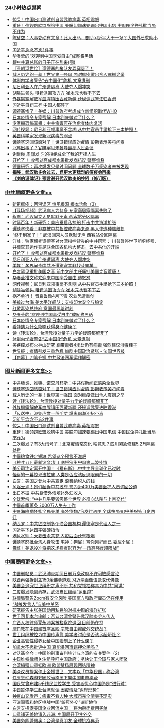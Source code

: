 <div class="catlist">
<h3>24小时热点禁闻</h3>
<ul>
<li><a href="https://github.com/fqnews/bnews/blob/master/topimagenews/20200410/1310163.md">惊呆！中国出口测试剂自带武肺病毒 英相震怒</a></li>
<li><a href="https://github.com/fqnews/bnews/blob/master/topimagenews/20200410/1310133.md">重磅！德领跑欧盟脱钩中国 美脱勾加速要踢出中国电信 中国民企挣扎批当局不作为</a></li>
<li><a href="https://github.com/fqnews/bnews/blob/master/cbnews/20200411/1310333.md">陈破空：人事变动有文章！此人出马，要助习近平大干一场？大国外长求助小国 </a></li>
<li><a href="https://github.com/fqnews/bnews/blob/master/topimagenews/20200411/1310206.md">习近平念念不忘2件事</a></li>
<li><a href="https://github.com/fqnews/bnews/blob/master/cbnews/20200411/1310423.md">华春莹的“欢迎到中国享受自由”成网络黑话</a></li>
<li><a href="https://github.com/fqnews/bnews/blob/master/ccpdope/20200411/1310340.md">跟中共算总账的日子正在到来(图)</a></li>
<li><a href="https://github.com/fqnews/bnews/blob/master/ssgc/20200411/1310262.md">〖兲朝浮世绘〗谭德塞的猪队友弄穿帮了！</a></li>
<li><a href="https://github.com/fqnews/bnews/blob/master/topimagenews/20200411/1310463.md">载入历史的一幕！世界第一强国 面对瘟疫做出令人震撼之举</a></li>
<li><a href="https://github.com/fqnews/bnews/blob/master/cbnews/20200411/1310395.md">体制内学者警告“去中国化”危机 文章遭删</a></li>
<li><a href="https://github.com/fqnews/bnews/blob/master/cbnews/20200411/1310545.md">尼日利亚人在广州遭隔离 大使夺人爆冲突</a></li>
<li><a href="https://github.com/fqnews/bnews/blob/master/cbnews/20200411/1310491.md">胡锡进领头 甩锅派围攻方方 崔永元也看不下去</a></li>
<li><a href="https://github.com/fqnews/bnews/blob/master/topimagenews/20200411/1310310.md">外媒揭露解放军血腥镇压西藏新疆 还秘调武警进驻香港</a></li>
<li><a href="https://github.com/fqnews/bnews/blob/master/ssgc/20200410/1310152.md">习近平自罚三杯 中国人都醉了</a></li>
<li><a href="https://github.com/fqnews/bnews/blob/master/cnnews/20200411/1310444.md">谭德塞惨了！美媒：川普政府考虑成立新组织取代WHO</a></li>
<li><a href="https://github.com/fqnews/bnews/blob/master/comments/20200411/1310192.md">日本疫情令专家费解 日本到底做对了什么？</a></li>
<li><a href="https://github.com/fqnews/bnews/blob/master/cnnews/20200411/1310288.md">专家揭恐怖真相：中共病毒可在治愈者体内复活</a></li>
<li><a href="https://github.com/fqnews/bnews/blob/master/cbnews/20200411/1310492.md">网传视频：尼日利亚领事毫不含糊 从中共官员手里抢下三本护照！</a></li>
<li><a href="https://github.com/fqnews/bnews/blob/master/cnnews/20200411/1310479.md">英国科学家发现新冠病毒的弱点</a></li>
<li><a href="https://github.com/fqnews/bnews/blob/master/topimagenews/20200411/1310561.md">谭德塞这回该面对了！世卫错误应对疫情 彭斯表示美将问责</a></li>
<li><a href="https://github.com/fqnews/bnews/blob/master/cnnews/20200411/1310588.md">北韩出事了？官媒罕见未报导最高人民会议</a></li>
<li><a href="https://github.com/fqnews/bnews/blob/master/yule/20200411/1310218.md">谢谢你 周润发 你的拒绝成全了我的开挂人生</a></li>
<li><a href="https://github.com/fqnews/bnews/blob/master/cbnews/20200411/1310563.md">开枪了！ 收费过高成都水果批发商抗议 警察维稳</a></li>
<li><a href="https://github.com/fqnews/bnews/blob/master/comments/20200411/1310284.md">德国研究：再次爆发只是时间问题  全球数千万感染者未被发现</a></li>
<li><b><a href="https://github.com/fqnews/bnews/blob/master/comments/20200211/1275071.md" target="_blank">揭秘：武汉肺炎会过去，但更大更猛烈的瘟疫会再来</a></b></li>
<li><b><a href="https://github.com/fqnews/bnews/blob/master/comments/20200207/1272816.md" target="_blank">《刘伯温碑记》预言避开武汉肺炎的妙招（修订版）</a></b></li>
</ul>
</div>

<div class="catlist">
<h3><a href="https://github.com/fqnews/bnews/blob/master/cbnews/" target="_blank">中共禁闻</a><span><a href="https://github.com/fqnews/bnews/blob/master/cbnews/" target="_blank" rel="nofollow">更多文章>></a></span></h3>
<ul>
<li><a href="https://github.com/fqnews/bnews/blob/master/cbnews/20200411/1310607.md" target="_blank">新冠瘟疫：回溯误区 惊见根源 根本治愈（3）</a></li>
<li><a href="https://github.com/fqnews/bnews/blob/master/cbnews/20200411/1310596.md" target="_blank">【现场视频】武汉病人为何多 专家轰居家隔离失败了</a></li>
<li><a href="https://github.com/fqnews/bnews/blob/master/cbnews/20200411/1310595.md" target="_blank">组图：武汉回京人员默默无声 西客站分区隔离</a></li>
<li><a href="https://github.com/fqnews/bnews/blob/master/cbnews/20200411/1310584.md" target="_blank">时隔百年！新研究：美应重启私掠船 打击中共海洋扩张</a></li>
<li><a href="https://github.com/fqnews/bnews/blob/master/cbnews/20200411/1310583.md" target="_blank">谭德塞快看！非裔被中共指控成病毒来源 黑人惨遭种族歧视</a></li>
<li><a href="https://github.com/fqnews/bnews/blob/master/cbnews/20200411/1310571.md" target="_blank">“终于到家了！” 武汉回京人员默默无声 西客站分区隔离</a></li>
<li><a href="https://github.com/fqnews/bnews/blob/master/cbnews/20200411/1310570.md" target="_blank">江峰：独家解析谭德赛对台湾指控背後的中共因素； 川普暂停世卫组织经费，并调查其运作将是联合国各机构大整肃，去中共化的开端</a></li>
<li><a href="https://github.com/fqnews/bnews/blob/master/cbnews/20200411/1310563.md" target="_blank">开枪了！ 收费过高成都水果批发商抗议 警察维稳</a></li>
<li><a href="https://github.com/fqnews/bnews/blob/master/cbnews/20200411/1310545.md" target="_blank">尼日利亚人在广州遭隔离 大使夺人爆冲突</a></li>
<li><a href="https://github.com/fqnews/bnews/blob/master/cbnews/20200411/1310536.md" target="_blank">美媒：各界问责中共及谭德塞并非找替罪羊…</a></li>
<li><a href="https://github.com/fqnews/bnews/blob/master/cbnews/20200411/1310535.md" target="_blank">白宫罕见重批美国之音 前中文部主任痛批美国之音荒唐！</a></li>
<li><a href="https://github.com/fqnews/bnews/blob/master/cbnews/20200411/1310502.md" target="_blank">华春莹推文称欢迎来中国享受自由 遭怒怼</a></li>
<li><a href="https://github.com/fqnews/bnews/blob/master/cbnews/20200411/1310492.md" target="_blank">网传视频：尼日利亚领事毫不含糊 从中共官员手里抢下三本护照！</a></li>
<li><a href="https://github.com/fqnews/bnews/blob/master/cbnews/20200411/1310491.md" target="_blank">胡锡进领头 甩锅派围攻方方 崔永元也看不下去</a></li>
<li><a href="https://github.com/fqnews/bnews/blob/master/cbnews/20200411/1310490.md" target="_blank">祸不单行！ 晋冀鲁豫4月下雪 农业恐遭重创</a></li>
<li><a href="https://github.com/fqnews/bnews/blob/master/cbnews/20200411/1310464.md" target="_blank">美舰过台海 美太平洋舰队：支持印太安全与稳定</a></li>
<li><a href="https://github.com/fqnews/bnews/blob/master/cbnews/20200411/1310428.md" target="_blank">红歌毒染总统府 意国最黑暗时刻</a></li>
<li><a href="https://github.com/fqnews/bnews/blob/master/cbnews/20200411/1310423.md" target="_blank">华春莹的“欢迎到中国享受自由”成网络黑话</a></li>
<li><a href="https://github.com/fqnews/bnews/blob/master/comments/20200411/1310192.md" target="_blank">日本疫情令专家费解 日本到底做对了什么？</a></li>
<li><a href="https://github.com/fqnews/bnews/blob/master/cbnews/20200411/1310418.md" target="_blank">看神韵为什么能够获得身心健康？</a></li>
<li><a href="https://github.com/fqnews/bnews/blob/master/comments/20200411/1310189.md" target="_blank">读《转法轮》，台湾教授对量子力学的疑惑都解开了</a></li>
<li><a href="https://github.com/fqnews/bnews/blob/master/cbnews/20200411/1310395.md" target="_blank">体制内学者警告“去中国化”危机 文章遭删</a></li>
<li><a href="https://github.com/fqnews/bnews/blob/master/cbnews/20200411/1310393.md" target="_blank">美疾控发布火神山研究 距带毒者4米处仍有病毒 强烈建议消毒鞋子</a></li>
<li><a href="https://github.com/fqnews/bnews/blob/master/cbnews/20200411/1310392.md" target="_blank">世界报：疫情引发三重危机 加剧中国政治紧张 &#8211; 法国世界报</a></li>
<li><a href="https://github.com/fqnews/bnews/blob/master/cbnews/20200411/1310385.md" target="_blank">【内幕】刀笔齐握 中共政法网军运作解密</a></li>

</ul>
</div>
<div class="catlist">
<h3><a href="https://github.com/fqnews/bnews/blob/master/topimagenews/" target="_blank">图片新闻</a><span><a href="https://github.com/fqnews/bnews/blob/master/topimagenews/" target="_blank" rel="nofollow">更多文章>></a></span></h3>
<ul>
<li><a href="https://github.com/fqnews/bnews/blob/master/topimagenews/20200411/1310562.md" target="_blank">中共肺炎、推特、诺查丹玛斯：中共假新闻正感染全世界</a></li>
<li><a href="https://github.com/fqnews/bnews/blob/master/topimagenews/20200411/1310561.md" target="_blank">谭德塞这回该面对了！世卫错误应对疫情 彭斯表示美将问责</a></li>
<li><a href="https://github.com/fqnews/bnews/blob/master/topimagenews/20200411/1310463.md" target="_blank">载入历史的一幕！世界第一强国 面对瘟疫做出令人震撼之举</a></li>
<li><a href="https://github.com/fqnews/bnews/blob/master/comments/20200411/1310189.md" target="_blank">读《转法轮》，台湾教授对量子力学的疑惑都解开了</a></li>
<li><a href="https://github.com/fqnews/bnews/blob/master/topimagenews/20200411/1310310.md" target="_blank">外媒揭露解放军血腥镇压西藏新疆 还秘调武警进驻香港</a></li>
<li><a href="https://github.com/fqnews/bnews/blob/master/topimagenews/20200411/1310296.md" target="_blank">「反送中」港警声誉一落千丈 爆离职潮还招不满</a></li>
<li><a href="https://github.com/fqnews/bnews/blob/master/topimagenews/20200411/1310206.md" target="_blank">习近平念念不忘2件事</a></li>
<li><a href="https://github.com/fqnews/bnews/blob/master/topimagenews/20200410/1310163.md" target="_blank">惊呆！中国出口测试剂自带武肺病毒 英相震怒</a></li>
<li><a href="https://github.com/fqnews/bnews/blob/master/topimagenews/20200410/1310133.md" target="_blank">重磅！德领跑欧盟脱钩中国 美脱勾加速要踢出中国电信 中国民企挣扎批当局不作为</a></li>
<li><a href="https://github.com/fqnews/bnews/blob/master/topimagenews/20200410/1310034.md" target="_blank">二次爆发？有3大讯号了！北京疫情常态化 啥意思？四川紧急修建5.2万隔离处所</a></li>
<li><a href="https://github.com/fqnews/bnews/blob/master/topimagenews/20200410/1309960.md" target="_blank">中国粮食铁定短缺 希望这个预言不准吧</a></li>
<li><a href="https://github.com/fqnews/bnews/blob/master/topimagenews/20200410/1309959.md" target="_blank">《柳叶刀》最新论文:复工潮将催生中国第二波疫情</a></li>
<li><a href="https://github.com/fqnews/bnews/blob/master/topimagenews/20200410/1309958.md" target="_blank">美公司注定离开中国！《福布斯》:中共主导全球化已过时</a></li>
<li><a href="https://github.com/fqnews/bnews/blob/master/topimagenews/20200410/1309957.md" target="_blank">怪诞的一幕惊现法拉盛 人类是否应该反思眼前的一切</a></li>
<li><a href="https://github.com/fqnews/bnews/blob/master/topimagenews/20200410/1309911.md" target="_blank">白宫：美国之音为中共宣传 浪费纳税人的钱</a></li>
<li><a href="https://github.com/fqnews/bnews/blob/master/topimagenews/20200410/1309827.md" target="_blank">风起云涌！她们起诉中共政府 誓为近400万美国医护人员讨回公道</a></li>
<li><a href="https://github.com/fqnews/bnews/blob/master/topimagenews/20200410/1309616.md" target="_blank">出口不振 中共靠借外债填补外汇收入</a></li>
<li><a href="https://github.com/fqnews/bnews/blob/master/topimagenews/20200410/1309606.md" target="_blank">全球索偿: “中共几乎要毁灭整个世界 必须向法院与上帝交代”</a></li>
<li><a href="https://github.com/fqnews/bnews/blob/master/topimagenews/20200409/1309575.md" target="_blank">中国首季萧条 8000万人失去工作</a></li>
<li><a href="https://github.com/fqnews/bnews/blob/master/topimagenews/20200409/1309572.md" target="_blank">中南海隐瞒坏帐全民买单 海外债翻7倍发行遇阻 全球格局变!中美脱钩日企回迁</a></li>
<li><a href="https://github.com/fqnews/bnews/blob/master/topimagenews/20200409/1309540.md" target="_blank">纳瓦罗：中共欲控制多个联合国机构 谭德塞是代理人之一</a></li>
<li><a href="https://github.com/fqnews/bnews/blob/master/topimagenews/20200409/1309403.md" target="_blank">习近平下达四字强硬指令</a></li>
<li><a href="https://github.com/fqnews/bnews/blob/master/topimagenews/20200409/1309322.md" target="_blank">港风水师：天要击杀共党 大疫后面还有核爆</a></li>
<li><a href="https://github.com/fqnews/bnews/blob/master/topimagenews/20200409/1309255.md" target="_blank">谭德塞怒批台湾人身攻击 宅神：狗屁！骂你刚好而已 委屈个屁！</a></li>
<li><a href="https://github.com/fqnews/bnews/blob/master/topimagenews/20200409/1309239.md" target="_blank">震惊！美退役准将把这场瘟疫形容为“一场高强度超限战”</a></li>

</ul>
</div>
<div class="catlist">
<h3><a href="https://github.com/fqnews/bnews/blob/master/headline/" target="_blank">中国要闻</a><span><a href="https://github.com/fqnews/bnews/blob/master/headline/" target="_blank" rel="nofollow">更多文章>></a></span></h3>
<ul>
<li><a href="https://github.com/fqnews/bnews/blob/master/headline/20200411/1310601.md" target="_blank">中国删帖员：武汉肺炎期间日删万条政府不许可敏感言论</a></li>
<li><a href="https://github.com/fqnews/bnews/blob/master/headline/20200411/1310600.md" target="_blank">陕西再强拆封盖150余佛寺道观 习近平画像语录取代佛像</a></li>
<li><a href="https://github.com/fqnews/bnews/blob/master/headline/20200411/1310507.md" target="_blank">美国会追究世卫组织之声不断 共和党领袖称其为中共“同谋”</a></li>
<li><a href="https://github.com/fqnews/bnews/blob/master/headline/20200411/1310506.md" target="_blank">二度爆发隐患尚存，武汉市民继续“家里蹲”</a></li>
<li><a href="https://github.com/fqnews/bnews/blob/master/headline/20200411/1310436.md" target="_blank">联调局警告Zoom有安全风险 美国军方和政府雇员仍在使用</a></li>
<li><a href="https://github.com/fqnews/bnews/blob/master/headline/20200411/1310424.md" target="_blank">“战狼发言人”与美中关系</a></li>
<li><a href="https://github.com/fqnews/bnews/blob/master/headline/20200411/1310396.md" target="_blank">研究报告主张美国动用私掠船对抗中国的海洋扩张</a></li>
<li><a href="https://github.com/fqnews/bnews/blob/master/headline/20200411/1310348.md" target="_blank">世卫回复本台电邮：否认台湾曾警告武汉肺炎会人传人</a></li>
<li><a href="https://github.com/fqnews/bnews/blob/master/headline/20200411/1310302.md" target="_blank">广西人权律师覃永沛案被检察院退回 目前仍在押</a></li>
<li><a href="https://github.com/fqnews/bnews/blob/master/headline/20200411/1310301.md" target="_blank">摩门教在中国建首座圣殿 宗教自由抑或外交统战？</a></li>
<li><a href="https://github.com/fqnews/bnews/blob/master/headline/20200411/1310292.md" target="_blank">世卫组织被控为中国传声筒      美学者讨论是否该另起炉灶？</a></li>
<li><a href="https://github.com/fqnews/bnews/blob/master/headline/20200411/1310291.md" target="_blank">企业高管性侵养女给中国法制上了什么课？</a></li>
<li><a href="https://github.com/fqnews/bnews/blob/master/headline/20200411/1310280.md" target="_blank">加拿大不愿批评中国    真能换回遭羁押公民吗？</a></li>
<li><a href="https://github.com/fqnews/bnews/blob/master/headline/20200411/1310260.md" target="_blank">对话基金会：中国的刑事审判统计与台湾的有关案件（2）</a></li>
<li><a href="https://github.com/fqnews/bnews/blob/master/headline/20200411/1310259.md" target="_blank">中国维权律师关注组呼吁中国政府：尽快让王全璋与家人团聚</a></li>
<li><a href="https://github.com/fqnews/bnews/blob/master/headline/20200411/1310230.md" target="_blank">台湾捐赠口罩抵欧洲   欧盟赞扬展现团结精神</a></li>
<li><a href="https://github.com/fqnews/bnews/blob/master/headline/20200411/1310229.md" target="_blank">美众议员提案停止金援世卫　文本以「中华民国」称台湾</a></li>
<li><a href="https://github.com/fqnews/bnews/blob/master/headline/20200411/1310200.md" target="_blank">任天堂动森游戏因政治原因下架中国电商平台</a></li>
<li><a href="https://github.com/fqnews/bnews/blob/master/headline/20200411/1310199.md" target="_blank">国民党曾布建5千线民监控学生  受害者忧心中国仍是“进行时”</a></li>
<li><a href="https://github.com/fqnews/bnews/blob/master/headline/20200411/1310198.md" target="_blank">中国暂停学生赴台湾就读   因疫情及“两岸形势”</a></li>
<li><a href="https://github.com/fqnews/bnews/blob/master/headline/20200410/1310178.md" target="_blank">钟南山又发声：病毒不看人种 大城市完全清零不现实</a></li>
<li><a href="https://github.com/fqnews/bnews/blob/master/headline/20200410/1310177.md" target="_blank">亚洲国家和地区挑战中国“新冠外交”垄断地位</a></li>
<li><a href="https://github.com/fqnews/bnews/blob/master/headline/20200410/1310176.md" target="_blank">白宫支招促美国企业回流中国： 将为搬迁费用买单</a></li>
<li><a href="https://github.com/fqnews/bnews/blob/master/headline/20200410/1310175.md" target="_blank">口罩铺天盖地涌入非洲: 中国展开卫生外交</a></li>
<li><a href="https://github.com/fqnews/bnews/blob/master/headline/20200410/1310174.md" target="_blank">美国务卿蓬佩奥：台湾是真朋友 全球抗疫典范</a></li>

</ul>
</div>